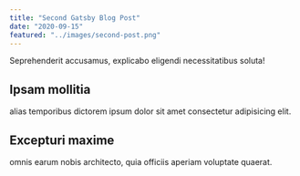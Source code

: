 ```yaml
---
title: "Second Gatsby Blog Post"
date: "2020-09-15"
featured: "../images/second-post.png"
---
```


Seprehenderit accusamus, explicabo eligendi necessitatibus soluta!

## Ipsam mollitia

alias temporibus dictorem ipsum dolor sit amet consectetur adipisicing elit.

## Excepturi maxime

omnis earum nobis architecto, quia officiis aperiam voluptate quaerat.